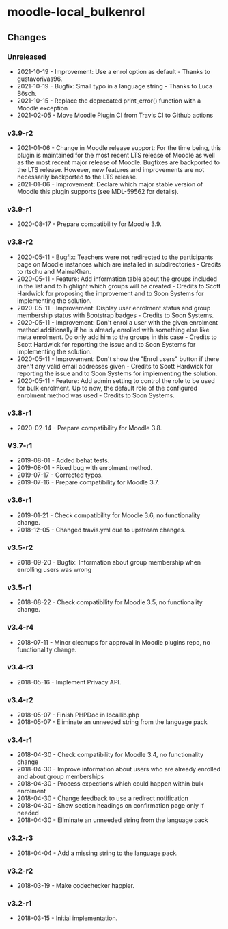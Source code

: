 moodle-local_bulkenrol
======================

Changes
-------

### Unreleased

* 2021-10-19 - Improvement: Use a enrol option as default - Thanks to gustavorivas96.
* 2021-10-19 - Bugfix: Small typo in a language string - Thanks to Luca Bösch.
* 2021-10-15 - Replace the deprecated print_error() function with a Moodle exception
* 2021-02-05 - Move Moodle Plugin CI from Travis CI to Github actions

### v3.9-r2

* 2021-01-06 - Change in Moodle release support:
               For the time being, this plugin is maintained for the most recent LTS release of Moodle as well as the most recent major release of Moodle.
               Bugfixes are backported to the LTS release. However, new features and improvements are not necessarily backported to the LTS release.
* 2021-01-06 - Improvement: Declare which major stable version of Moodle this plugin supports (see MDL-59562 for details).

### v3.9-r1

* 2020-08-17 - Prepare compatibility for Moodle 3.9.

### v3.8-r2
* 2020-05-11 - Bugfix: Teachers were not redirected to the participants page on Moodle instances which are installed in subdirectories - Credits to rtschu and MaimaKhan.
* 2020-05-11 - Feature: Add information table about the groups included in the list and to highlight which groups will be created - Credits to Scott Hardwick for proposing the improvement and to Soon Systems for implementing the solution.
* 2020-05-11 - Improvement: Display user enrolment status and group membership status with Bootstrap badges - Credits to Soon Systems.
* 2020-05-11 - Improvement: Don't enrol a user with the given enrolment method additionally if he is already enrolled with something else like meta enrolment. Do only add him to the groups in this case - Credits to Scott Hardwick for reporting the issue and to Soon Systems for implementing the solution.
* 2020-05-11 - Improvement: Don't show the "Enrol users" button if there aren't any valid email addresses given - Credits to Scott Hardwick for reporting the issue and to Soon Systems for implementing the solution.
* 2020-05-11 - Feature: Add admin setting to control the role to be used for bulk enrolment. Up to now, the default role of the configured enrolment method was used - Credits to Soon Systems.

### v3.8-r1

* 2020-02-14 - Prepare compatibility for Moodle 3.8.

### V3.7-r1

* 2019-08-01 - Added behat tests.
* 2019-08-01 - Fixed bug with enrolment method.
* 2019-07-17 - Corrected typos.
* 2019-07-16 - Prepare compatibility for Moodle 3.7.

### v3.6-r1

* 2019-01-21 - Check compatibility for Moodle 3.6, no functionality change.
* 2018-12-05 - Changed travis.yml due to upstream changes.

### v3.5-r2

* 2018-09-20 - Bugfix: Information about group membership when enrolling users was wrong

### v3.5-r1

* 2018-08-22 - Check compatibility for Moodle 3.5, no functionality change.

### v3.4-r4

* 2018-07-11 - Minor cleanups for approval in Moodle plugins repo, no functionality change.

### v3.4-r3

* 2018-05-16 - Implement Privacy API.

### v3.4-r2

* 2018-05-07 - Finish PHPDoc in locallib.php
* 2018-05-07 - Eliminate an unneeded string from the language pack

### v3.4-r1

* 2018-04-30 - Check compatibility for Moodle 3.4, no functionality change
* 2018-04-30 - Improve information about users who are already enrolled and about group memberships
* 2018-04-30 - Process expections which could happen within bulk enrolment
* 2018-04-30 - Change feedback to use a redirect notification
* 2018-04-30 - Show section headings on confirmation page only if needed
* 2018-04-30 - Eliminate an unneeded string from the language pack

### v3.2-r3

* 2018-04-04 - Add a missing string to the language pack.

### v3.2-r2

* 2018-03-19 - Make codechecker happier.

### v3.2-r1

* 2018-03-15 - Initial implementation.

